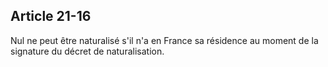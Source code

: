 Article 21-16
----
Nul ne peut être naturalisé s'il n'a en France sa résidence au moment de la
signature du décret de naturalisation.
